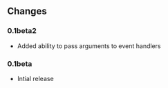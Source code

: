 Changes
-------

### 0.1beta2

*   Added ability to pass arguments to event handlers


### 0.1beta

*   Intial release
